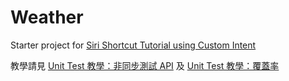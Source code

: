 # Weather

Starter project for [Siri Shortcut Tutorial using Custom Intent](https://itnext.io/siri-shortcut-tutorial-using-custom-intent-d0f836af5863)

教學請見 [Unit Test 教學：非同步測試 API](https://medium.com/@ji3g4kami/unit-test-%E6%95%99%E5%AD%B8-%E9%9D%9E%E5%90%8C%E6%AD%A5%E6%B8%AC%E8%A9%A6-api-a5d7f2777167) 及 [Unit Test 教學：覆蓋率](https://medium.com/@ji3g4kami/unit-test-%E6%95%99%E5%AD%B8-%E8%A6%86%E8%93%8B%E7%8E%87-9bfcd9f2fa7e)
